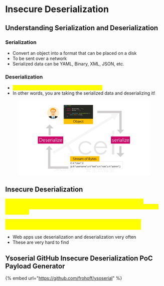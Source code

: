 # Insecure Deserialization

## Understanding Serialization and Deserialization

### Serialization

* Convert an object into a format that can be placed on a disk
* To be sent over a network
* Serialized data can be YAML, Binary, XML, JSON, etc.

### Deserialization

* <mark style="color:yellow;">This is the opposite process of serialization</mark>
* In other words, you are taking the serialized data and deserializing it!

<figure><img src="../.gitbook/assets/image (1) (1) (6).png" alt=""><figcaption></figcaption></figure>

## Insecure Deserialization

<mark style="color:yellow;">The nature of an insecure deserialization attack is when you take a malicious piece of code or a payload, serialize it, and introduce it to a web application.</mark>&#x20;

<mark style="color:yellow;">Upon introduction, the web application will theoretically begin the deserialization process and in return, execute the malicious code.</mark>

* Web apps use deserialization and deserialization very often
* These are very hard to find

## Ysoserial GitHub Insecure Deserialization PoC Payload Generator

{% embed url="https://github.com/frohoff/ysoserial" %}
